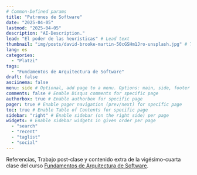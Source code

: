 ```yaml
---
# Common-Defined params
title: "Patrones de Software"
date: "2025-04-05"
lastmod: "2025-04-05"
description: "AI-Description."
lead: "El poder de las heurísticas" # Lead text
thumbnail: "img/posts/david-brooke-martin-50cGSHm1Jro-unsplash.jpg" # Thumbnail image
lang: es
categories:
  - "Platzi"
tags:
  - "Fundamentos de Arquitectura de Software"
draft: false
asciinema: false
menu: side # Optional, add page to a menu. Options: main, side, footer
comments: false # Enable Disqus comments for specific page
authorbox: true # Enable authorbox for specific page
pager: true # Enable pager navigation (prev/next) for specific page
toc: true # Enable Table of Contents for specific page
sidebar: "right" # Enable sidebar (on the right side) per page
widgets: # Enable sidebar widgets in given order per page
  - "search"
  - "recent"
  - "taglist"
  - "social"
---
```


Referencias, Trabajo post-clase y contenido extra de la vigésimo-cuarta clase del curso [Fundamentos de Arquitectura de Software](https://platzi.com/). 

<!--more-->

